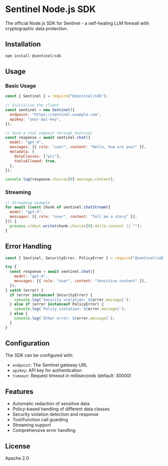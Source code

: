 # Sentinel Node.js SDK

The official Node.js SDK for Sentinel - a self-healing LLM firewall with cryptographic data protection.

## Installation

```bash
npm install @sentinel/sdk
```

## Usage

### Basic Usage

```javascript
const { Sentinel } = require("@sentinel/sdk");

// Initialize the client
const sentinel = new Sentinel({
  endpoint: "https://sentinel.example.com",
  apiKey: "your-api-key",
});

// Send a chat request through Sentinel
const response = await sentinel.chat({
  model: "gpt-4",
  messages: [{ role: "user", content: "Hello, how are you?" }],
  metadata: {
    dataClasses: ["pii"],
    toolsAllowed: true,
  },
});

console.log(response.choices[0].message.content);
```

### Streaming

```javascript
// Streaming example
for await (const chunk of sentinel.chatStream({
  model: "gpt-4",
  messages: [{ role: "user", content: "Tell me a story" }],
})) {
  process.stdout.write(chunk.choices[0].delta.content || "");
}
```

## Error Handling

```javascript
const { Sentinel, SecurityError, PolicyError } = require("@sentinel/sdk");

try {
  const response = await sentinel.chat({
    model: "gpt-4",
    messages: [{ role: "user", content: "Sensitive content" }],
  });
} catch (error) {
  if (error instanceof SecurityError) {
    console.log(`Security violation: ${error.message}`);
  } else if (error instanceof PolicyError) {
    console.log(`Policy violation: ${error.message}`);
  } else {
    console.log(`Other error: ${error.message}`);
  }
}
```

## Configuration

The SDK can be configured with:

- `endpoint`: The Sentinel gateway URL
- `apiKey`: API key for authentication
- `timeout`: Request timeout in milliseconds (default: 30000)

## Features

- Automatic redaction of sensitive data
- Policy-based handling of different data classes
- Security violation detection and response
- Tool/function call guarding
- Streaming support
- Comprehensive error handling

## License

Apache 2.0
